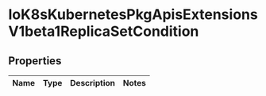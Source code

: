 
# IoK8sKubernetesPkgApisExtensionsV1beta1ReplicaSetCondition

## Properties
Name | Type | Description | Notes
------------ | ------------- | ------------- | -------------



